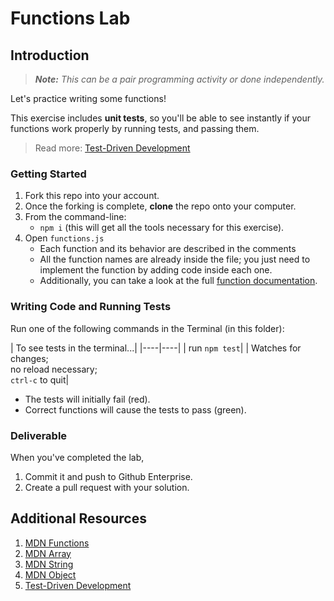 # Functions Lab

## Introduction
> ***Note:*** _This can be a pair programming activity or done independently._

Let's practice writing some functions! 

This exercise includes **unit tests**, so you'll be able to see instantly if your functions work properly by running tests, and passing them.

> Read more: [Test-Driven Development]

### Getting Started

1. Fork this repo into your account.
1. Once the forking is complete, **clone** the repo onto your computer.
1. From the command-line: 
    - `npm i` (this will get all the tools necessary for this exercise).
1. Open `functions.js`
    - Each function and its behavior are described in the comments
    - All the function names are already inside the file; you just need to implement the function by adding code inside each one.
    - Additionally, you can take a look at the full [function documentation].

### Writing Code and Running Tests

Run one of the following commands in the Terminal (in this folder):

|  To see tests in the terminal...|
|----|----|
| run `npm test`|
| Watches for changes; <br> no reload necessary; <br> `ctrl-c` to quit|

  - The tests will initially fail (red).
  - Correct functions will cause the tests to pass (green).

### Deliverable

When you've completed the lab, 
1. Commit it and push to Github Enterprise. 
2. Create a pull request with your solution.

## Additional Resources
1. [MDN Functions]
1. [MDN Array]
1. [MDN String]
1. [MDN Object]
1. [Test-Driven Development]

[Test-Driven Development]: https://en.wikipedia.org/wiki/Test-driven_development#Test-driven_development_cycle
[MDN Functions]: https://developer.mozilla.org/en-US/docs/Web/JavaScript/Guide/Functions
[MDN Array]: https://developer.mozilla.org/en-US/docs/Web/JavaScript/Reference/Global_ObjectsArray
[MDN String]: https://developer.mozilla.org/en-US/docs/Web/JavaScript/Reference/Global_ObjectsString
[MDN Object]: https://developer.mozilla.org/en-US/docs/Web/JavaScript/Reference/Global_Objects/Object
[function documentation]: docs.md
